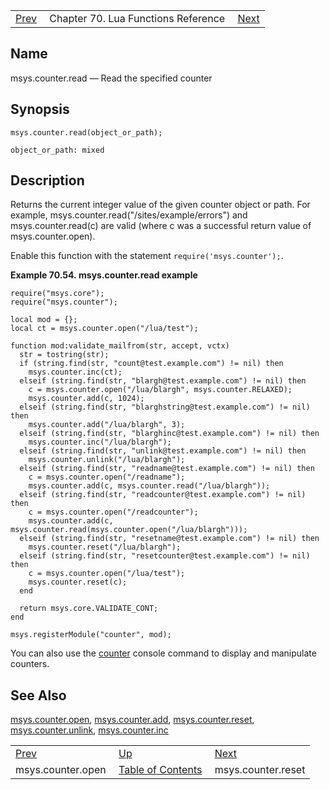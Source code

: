 |     |     |     |
| --- | --- | --- |
| [Prev](lua.ref.msys.counter.open)  | Chapter 70. Lua Functions Reference |  [Next](lua.ref.msys.counter.reset) |

<a name="lua.ref.msys.counter.read"></a>
## Name

msys.counter.read — Read the specified counter

<a name="idp17847632"></a>
## Synopsis

`msys.counter.read(object_or_path);`

`object_or_path: mixed`<a name="idp17850608"></a>
## Description

Returns the current integer value of the given counter object or path. For example, msys.counter.read("/sites/example/errors") and msys.counter.read(c) are valid (where c was a successful return value of msys.counter.open).

Enable this function with the statement `require('msys.counter');`.

<a name="lua.ref.msys.counter.read.example"></a>

**Example 70.54. msys.counter.read example**

```
require("msys.core");
require("msys.counter");

local mod = {};
local ct = msys.counter.open("/lua/test");

function mod:validate_mailfrom(str, accept, vctx)
  str = tostring(str);
  if (string.find(str, "count@test.example.com") != nil) then
    msys.counter.inc(ct);
  elseif (string.find(str, "blargh@test.example.com") != nil) then
    c = msys.counter.open("/lua/blargh", msys.counter.RELAXED);
    msys.counter.add(c, 1024);
  elseif (string.find(str, "blarghstring@test.example.com") != nil) then
    msys.counter.add("/lua/blargh", 3);
  elseif (string.find(str, "blarghinc@test.example.com") != nil) then
    msys.counter.inc("/lua/blargh");
  elseif (string.find(str, "unlink@test.example.com") != nil) then
    msys.counter.unlink("/lua/blargh");
  elseif (string.find(str, "readname@test.example.com") != nil) then
    c = msys.counter.open("/readname");
    msys.counter.add(c, msys.counter.read("/lua/blargh"));
  elseif (string.find(str, "readcounter@test.example.com") != nil) then
    c = msys.counter.open("/readcounter");
    msys.counter.add(c, msys.counter.read(msys.counter.open("/lua/blargh")));
  elseif (string.find(str, "resetname@test.example.com") != nil) then
    msys.counter.reset("/lua/blargh");
  elseif (string.find(str, "resetcounter@test.example.com") != nil) then
    c = msys.counter.open("/lua/test");
    msys.counter.reset(c);
  end

  return msys.core.VALIDATE_CONT;
end

msys.registerModule("counter", mod);
```

You can also use the [counter](console_commands.counter "counter") console command to display and manipulate counters.

<a name="idp17858608"></a>
## See Also

[msys.counter.open](lua.ref.msys.counter.open "msys.counter.open"), [msys.counter.add](lua.ref.msys.counter.add "msys.counter.add"), [msys.counter.reset](lua.ref.msys.counter.reset "msys.counter.reset"), [msys.counter.unlink](lua.ref.msys.counter.unlink "msys.counter.unlink"), [msys.counter.inc](lua.ref.msys.counter.inc "msys.counter.inc")

|     |     |     |
| --- | --- | --- |
| [Prev](lua.ref.msys.counter.open)  | [Up](lua.function.details) |  [Next](lua.ref.msys.counter.reset) |
| msys.counter.open  | [Table of Contents](index) |  msys.counter.reset |

